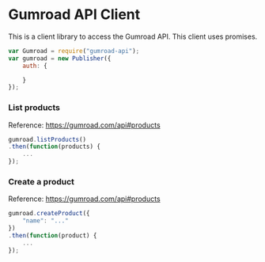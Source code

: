 Gumroad API Client
================

This is a client library to access the Gumroad API. This client uses promises.

```js
var Gumroad = require("gumroad-api");
var gumroad = new Publisher({
	auth: {

	}
});
```

### List products

Reference: https://gumroad.com/api#products

```js
gumroad.listProducts()
.then(function(products) {
    ...
});
```

### Create a product

Reference: https://gumroad.com/api#products

```js
gumroad.createProduct({
	"name": "..."
})
.then(function(product) {
    ...
});
```
